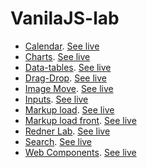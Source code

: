 # VanilaJS-lab

- [Calendar](calendar). [See live](https://thegicode.github.io/vanilaJS-lab/calendar)
- [Charts](charts). [See live](https://thegicode.github.io/vanilaJS-lab/charts)
- [Data-tables](data-tables). [See live](https://thegicode.github.io/vanilaJS-lab/data-tables/)
- [Drag-Drop](drag-drop). [See live](https://thegicode.github.io/vanilaJS-lab/drag-drop)
- [Image Move](image-move). [See live](https://thegicode.github.io/vanilaJS-lab/image-move)
- [Inputs](inputs). [See live](https://thegicode.github.io/vanilaJS-lab/inputs)
- [Markup load](markup-load). [See live](https://thegicode.github.io/vanilaJS-lab/markup-load)
- [Markup load front](markup-load-front). [See live](https://thegicode.github.io/vanilaJS-lab/markup-load-front)
- [Redner Lab](render-lab). [See live](https://thegicode.github.io/vanilaJS-lab/render-lab)
- [Search](search). [See live](https://thegicode.github.io/vanilaJS-lab/search)
- [Web Components](web-components). [See live](https://thegicode.github.io/vanilaJS-lab/web-components)
